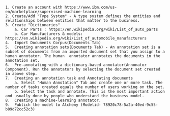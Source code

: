     1. Create an account with https://www.ibm.com/us-en/marketplace/supervised-machine-learning
    2. Create/Add "Type System" - A type system defines the entities and relationships between entities that matter to the business.
    3. Create "Dictionaries" 
        a. Car Parts : https://en.wikipedia.org/wiki/List_of_auto_parts
        b. Car Manufacturers & models: https://en.wikipedia.org/wiki/List_of_automobile_manufacturers
    4.  Import Documents Corpus(Documents Tab)
    5.  Creating annotation sets(Documents Tab) - An annotation set is a subset of documents from an imported document set that you assign to a human annotator. The human  annotator annotates the documents in the annotation set.
    6.  Pre-annotating with a dictionary-based annotator(Annonator Component). Run the annotators by selecting the document set created in above step.
    7.  Creating an annotation task and Annotating documents
        a. Select "Human Annotation" Tab and create one or more task. The number of tasks created equals the number of users working on the set.
        b. Select the task and annotate. This is the most important action and usually done by people who understand the business model.        
    8.  Creating a machine-learning annotator.
    9.  Publich the model to Alchemy (Modelid- 78920c78-5a2a-40ed-9c55-b09d72cc52c3)

